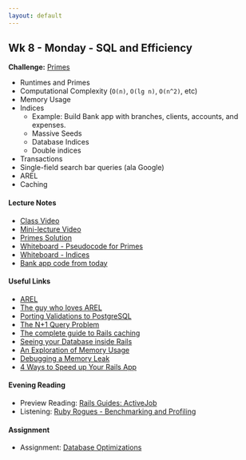 ```yaml
---
layout: default
---
```


## Wk 8 - Monday - SQL and Efficiency

**Challenge:** [Primes](https://github.com/masonfmatthews/rails_assignments/blob/master/challenges/hard_primes_challenge.rb)

* Runtimes and Primes
* Computational Complexity (`O(n)`, `O(lg n)`, `O(n^2)`, etc)
* Memory Usage
* Indices
  * Example: Build Bank app with branches, clients, accounts, and expenses.
  * Massive Seeds
  * Database Indices
  * Double indices
* Transactions
* Single-field search bar queries (ala Google)
* AREL
* Caching

#### Lecture Notes

* [Class Video]()
* [Mini-lecture Video]()
* [Primes Solution](primes.rb)
* [Whiteboard - Pseudocode for Primes](http://tiyd-rails.s3.amazonaws.com/pictures/uploaded_files/000/000/052/original/pseudo_prime.JPG?1445287966)
* [Whiteboard - Indices](http://tiyd-rails.s3.amazonaws.com/pictures/uploaded_files/000/000/053/original/index_binary_tree.JPG?1445287981)
* [Bank app code from today](https://github.com/tiyd-rails-2016-01/bank_example)

#### Useful Links

* [AREL](https://github.com/rails/arel)
* [The guy who loves AREL](http://www.youtube.com/watch?v=ShPAxNcLm3o)
* [Porting Validations to PostgreSQL](http://shuber.io/porting-activerecord-validations-to-postgres/)
* [The N+1 Query Problem](http://blog.diatomenterprises.com/remove-n1-queries-in-your-ruby-on-rails-app/?utm_source=rubyweekly&utm_medium=email)
* [The complete guide to Rails caching](http://www.nateberkopec.com/2015/07/15/the-complete-guide-to-rails-caching.html)
* [Seeing your Database inside Rails](https://github.com/igorkasyanchuk/rails_db)
* [An Exploration of Memory Usage](http://www.sitepoint.com/ruby-uses-memory/)
* [Debugging a Memory Leak](http://blog.codeship.com/debugging-a-memory-leak-on-heroku/?utm_source=rubyweekly&utm_medium=email)
* [4 Ways to Speed up Your Rails App](http://blog.skylight.io/4-easy-ways-to-speed-up-your-rails-app/)

#### Evening Reading

* Preview Reading: [Rails Guides: ActiveJob](http://edgeguides.rubyonrails.org/active_job_basics.html)
* Listening: [Ruby Rogues - Benchmarking and Profiling](https://devchat.tv/ruby-rogues/034-rr-benchmarking-and-profiling)

#### Assignment

* Assignment: [Database Optimizations](https://github.com/tiyd-rails-2016-01/database_optimizations)
<!-- * Feedback: [Database Optimizations Feedback](feedback) -->
